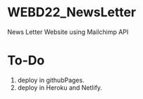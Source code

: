 # WEBD22_NewsLetter
News Letter Website using Mailchimp API

# To-Do
1. deploy in githubPages.
2. deploy in Heroku and Netlify.
